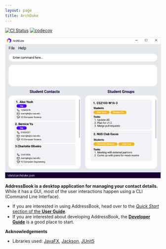 ```yaml
---
layout: page
title: ArchDuke
---
```


[![CI Status](https://github.com/AY2122S2-CS2103-W16-3/tp/workflows/Java%20CI/badge.svg)](https://github.com/AY2122S2-CS2103-W16-3/tp/actions)
[![codecov](https://codecov.io/gh/AY2122S2-CS2103-W16-3/tp/branch/master/graph/badge.svg?token=NE5W6VTRJD)](https://codecov.io/gh/AY2122S2-CS2103-W16-3/tp)

![Ui](images/Ui.png)

**AddressBook is a desktop application for managing your contact details.** While it has a GUI, most of the user interactions happen using a CLI (Command Line Interface).

* If you are interested in using AddressBook, head over to the [_Quick Start_ section of the **User Guide**](UserGuide.html#quick-start).
* If you are interested about developing AddressBook, the [**Developer Guide**](DeveloperGuide.html) is a good place to start.


**Acknowledgements**

* Libraries used: [JavaFX](https://openjfx.io/), [Jackson](https://github.com/FasterXML/jackson), [JUnit5](https://github.com/junit-team/junit5)
